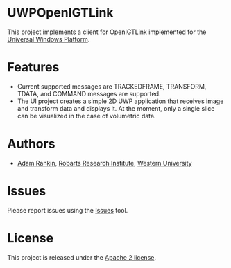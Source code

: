 # UWPOpenIGTLink
This project implements a client for OpenIGTLink implemented for the [Universal Windows Platform](https://docs.microsoft.com/en-us/windows/uwp/get-started/universal-application-platform-guide).

# Features
* Current supported messages are TRACKEDFRAME, TRANSFORM, TDATA, and COMMAND messages are supported.
* The UI project creates a simple 2D UWP application that receives image and transform data and displays it. At the moment, only a single slice can be visualized in the case of volumetric data.

# Authors
* [Adam Rankin](http://www.imaging.robarts.ca/petergrp/node/113), [Robarts Research Institute](http://www.imaging.robarts.ca/petergrp/), [Western University](http://www.uwo.ca)

# Issues
Please report issues using the [Issues](../../issues) tool.

# License
This project is released under the [Apache 2 license](LICENSE.md).
